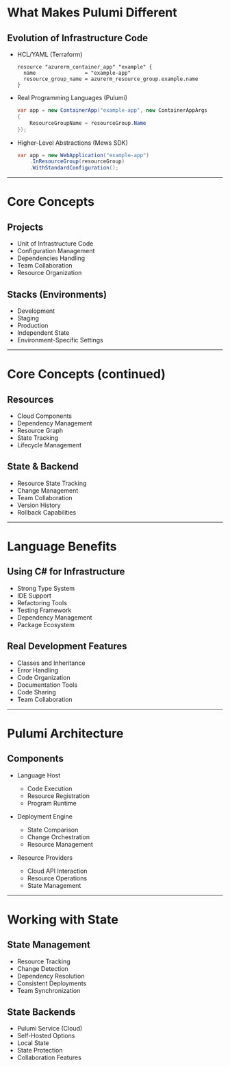 # What Makes Pulumi Different

## Evolution of Infrastructure Code
<v-clicks>

- HCL/YAML (Terraform)
  ```hcl
  resource "azurerm_container_app" "example" {
    name                = "example-app"
    resource_group_name = azurerm_resource_group.example.name
  }
  ```

- Real Programming Languages (Pulumi)
  ```csharp
  var app = new ContainerApp("example-app", new ContainerAppArgs
  {
      ResourceGroupName = resourceGroup.Name
  });
  ```

- Higher-Level Abstractions (Mews SDK)
  ```csharp
  var app = new WebApplication("example-app")
      .InResourceGroup(resourceGroup)
      .WithStandardConfiguration();
  ```

</v-clicks>

<!--
# Presenter Notes
- Show progression of abstraction levels
- Highlight benefits of each approach
- Connect to their programming experience
- Point out type safety advantages
-->

---

# Core Concepts

## Projects
<v-clicks>

- Unit of Infrastructure Code
- Configuration Management
- Dependencies Handling
- Team Collaboration
- Resource Organization

</v-clicks>

## Stacks (Environments)
<v-clicks>

- Development
- Staging
- Production
- Independent State
- Environment-Specific Settings

</v-clicks>

<!--
# Presenter Notes
- Connect to software project organization
- Explain environment separation
- Highlight configuration management
- Show how it scales with team size
-->

---

# Core Concepts (continued)

## Resources
<v-clicks>

- Cloud Components
- Dependency Management
- Resource Graph
- State Tracking
- Lifecycle Management

</v-clicks>

## State & Backend
<v-clicks>

- Resource State Tracking
- Change Management
- Team Collaboration
- Version History
- Rollback Capabilities

</v-clicks>

<!--
# Presenter Notes
- Emphasize resource relationships
- Explain state importance
- Connect to previous IaC principles
- Prepare for demo section
-->

---

# Language Benefits

## Using C# for Infrastructure
<v-clicks>

- Strong Type System
- IDE Support
- Refactoring Tools
- Testing Framework
- Dependency Management
- Package Ecosystem

</v-clicks>

## Real Development Features
<v-clicks>

- Classes and Inheritance
- Error Handling
- Code Organization
- Documentation Tools
- Code Sharing
- Team Collaboration

</v-clicks>

<!--
# Presenter Notes
- Connect to their C# knowledge
- Show IDE benefits later in demo
- Highlight productivity gains
- Compare to YAML/HCL limitations
-->

---

# Pulumi Architecture

## Components
<v-clicks>

- Language Host
  - Code Execution
  - Resource Registration
  - Program Runtime

- Deployment Engine
  - State Comparison
  - Change Orchestration
  - Resource Management

- Resource Providers
  - Cloud API Interaction
  - Resource Operations
  - State Management

</v-clicks>

<!--
# Presenter Notes
- Explain each component's role
- Connect to CS concepts
- Prepare for hands-on demo
- Link to their systems knowledge
-->

---

# Working with State

## State Management
<v-clicks>

- Resource Tracking
- Change Detection
- Dependency Resolution
- Consistent Deployments
- Team Synchronization

</v-clicks>

## State Backends
<v-clicks>

- Pulumi Service (Cloud)
- Self-Hosted Options
- Local State
- State Protection
- Collaboration Features

</v-clicks>

<!--
# Presenter Notes
- Explain state importance
- Show state file later in demo
- Discuss backend choices
- Connect to enterprise needs
-->